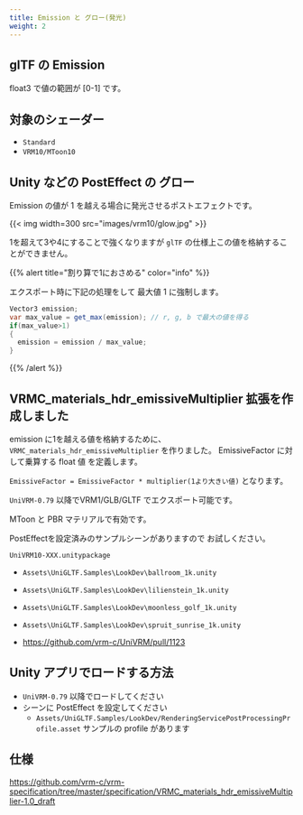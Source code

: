 ```yaml
---
title: Emission と グロー(発光)
weight: 2
---
```


## glTF の Emission

float3 で値の範囲が [0-1] です。

## 対象のシェーダー

* `Standard`
* `VRM10/MToon10`

## Unity などの PostEffect の グロー

Emission の値が 1 を越える場合に発光させるポストエフェクトです。

{{< img width=300 src="images/vrm10/glow.jpg" >}}

1を超えて3や4にすることで強くなりますが `glTF` の仕様上この値を格納することができません。

{{% alert title="割り算で1におさめる" color="info" %}}

エクスポート時に下記の処理をして 最大値 1 に強制します。

```cs
Vector3 emission;
var max_value = get_max(emission); // r, g, b で最大の値を得る
if(max_value>1)
{
  emission = emission / max_value;
}
```

{{% /alert %}}

## VRMC_materials_hdr_emissiveMultiplier 拡張を作成しました

emission に1を越える値を格納するために、`VRMC_materials_hdr_emissiveMultiplier` を作りました。
EmissiveFactor に対して乗算する float 値 を定義します。

`EmissiveFactor = EmissiveFactor * multiplier(1より大きい値)` となります。

`UniVRM-0.79` 以降でVRM1/GLB/GLTF でエクスポート可能です。

MToon と PBR マテリアルで有効です。

PostEffectを設定済みのサンプルシーンがありますので
お試しください。

`UniVRM10-XXX.unitypackage`

* `Assets\UniGLTF.Samples\LookDev\ballroom_1k.unity`
* `Assets\UniGLTF.Samples\LookDev\lilienstein_1k.unity`
* `Assets\UniGLTF.Samples\LookDev\moonless_golf_1k.unity`
* `Assets\UniGLTF.Samples\LookDev\spruit_sunrise_1k.unity`

* https://github.com/vrm-c/UniVRM/pull/1123

## Unity アプリでロードする方法

* `UniVRM-0.79` 以降でロードしてください
* シーンに PostEffect を設定してください
  * `Assets/UniGLTF.Samples/LookDev/RenderingServicePostProcessingProfile.asset` サンプルの profile があります

## 仕様

<https://github.com/vrm-c/vrm-specification/tree/master/specification/VRMC_materials_hdr_emissiveMultiplier-1.0_draft>
